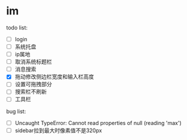 # im

todo list:  
- [ ] login
- [ ] 系统托盘
- [ ] ip属地
- [ ] 取消系统标题栏
- [ ] 消息搜索
- [x] 拖动修改侧边栏宽度和输入栏高度
- [ ] 设置可拖拽部分
- [ ] 搜索栏不刷新
- [ ] 工具栏

bug list:
- [ ] Uncaught TypeError: Cannot read properties of null (reading 'max')
- [ ] sidebar拉到最大时像素值不是320px